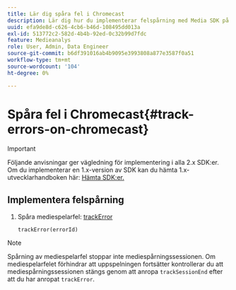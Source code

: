 ```yaml
---
title: Lär dig spåra fel i Chromecast
description: Lär dig hur du implementerar felspårning med Media SDK på Chromecast.
uuid: efa9de8d-c626-4cb6-b46d-108495dd013a
exl-id: 513772c2-582d-4b4b-92ed-0c32b99d7fdc
feature: Medieanalys
role: User, Admin, Data Engineer
source-git-commit: b6df391016ab4b9095e3993808a877e3587f0a51
workflow-type: tm+mt
source-wordcount: '104'
ht-degree: 0%

---
```


# Spåra fel i Chromecast{#track-errors-on-chromecast}

>[!IMPORTANT]
>
>Följande anvisningar ger vägledning för implementering i alla 2.x SDK:er. Om du implementerar en 1.x-version av SDK kan du hämta 1.x-utvecklarhandboken här: [Hämta SDK:er.](/help/sdk-implement/download-sdks.md)

## Implementera felspårning

1. Spåra mediespelarfel: [trackError](https://adobe-marketing-cloud.github.io/media-sdks/reference/chromecast/ADBMobile.media.html#.trackError)

   ```
   trackError(errorId)
   ```

>[!NOTE]
>
>Spårning av mediespelarfel stoppar inte mediespårningssessionen. Om mediespelarfelet förhindrar att uppspelningen fortsätter kontrollerar du att mediespårningssessionen stängs genom att anropa `trackSessionEnd` efter att du har anropat `trackError`.

